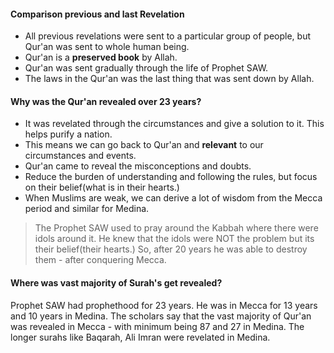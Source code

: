 #### Comparison previous and last Revelation
- All previous revelations were sent to a particular group of people, but Qur'an was sent to whole human being.
- Qur'an is a **preserved book** by Allah.
- Qur'an was sent gradually through the life of Prophet SAW.
- The laws in the Qur'an was the last thing that was sent down by Allah.
#### Why was the Qur'an revealed over 23 years?
- It was revelated through the circumstances and give a solution to it. This helps purify a nation.
- This means we can go back to Qur'an and **relevant** to our circumstances and events.
- Qur'an came to reveal the misconceptions and doubts.
- Reduce the burden of understanding and following the rules, but focus on their belief(what is in their hearts.)
- When Muslims are weak, we can derive a lot of wisdom from the Mecca period and similar for Medina.

> The Prophet SAW used to pray around the Kabbah where there were idols around it. He knew that the idols were NOT the problem but its their belief(their hearts.) So, after 20 years he was able to destroy them - after conquering Mecca.


#### Where was vast majority of Surah's get revealed?
Prophet SAW had prophethood for 23 years. He was in Mecca for 13 years and 10 years in Medina. The scholars say that the vast majority of Qur'an was revealed in Mecca - with minimum being 87 and 27 in Medina. The longer surahs like Baqarah, Ali Imran were revelated in Medina. 


